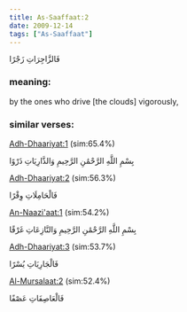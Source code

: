 ```yaml
---
title: As-Saaffaat:2
date: 2009-12-14
tags: ["As-Saaffaat"]
---
```

فَالزَّاجِرَاتِ زَجْرًا
### meaning: 
by the ones who drive [the clouds] vigorously,
### similar verses: 

[Adh-Dhaariyat:1](/51/1) (sim:65.4%)

بِسْمِ اللَّهِ الرَّحْمَٰنِ الرَّحِيمِ وَالذَّارِيَاتِ ذَرْوًا

[Adh-Dhaariyat:2](/51/2) (sim:56.3%)

فَالْحَامِلَاتِ وِقْرًا

[An-Naazi'aat:1](/79/1) (sim:54.2%)

بِسْمِ اللَّهِ الرَّحْمَٰنِ الرَّحِيمِ وَالنَّازِعَاتِ غَرْقًا

[Adh-Dhaariyat:3](/51/3) (sim:53.7%)

فَالْجَارِيَاتِ يُسْرًا

[Al-Mursalaat:2](/77/2) (sim:52.4%)

فَالْعَاصِفَاتِ عَصْفًا
